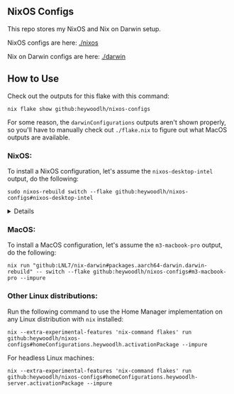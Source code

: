 ## NixOS Configs

This repo stores my NixOS and Nix on Darwin setup.

NixOS configs are here: [./nixos](./nixos)

Nix on Darwin configs are here: [./darwin](./darwin)

## How to Use

Check out the outputs for this flake with this command:

```
nix flake show github:heywoodlh/nixos-configs
```

For some reason, the `darwinConfigurations` outputs aren't shown properly, so you'll have to manually check out `./flake.nix` to figure out what MacOS outputs are available.

### NixOS:

To install a NixOS configuration, let's assume the `nixos-desktop-intel` output, do the following:

```
sudo nixos-rebuild switch --flake github:heywoodlh/nixos-configs#nixos-desktop-intel
```

<details>

For VMs, use the NixOS graphical installer.

#### VMWare VMs:

```
sudo nixos-rebuild switch --flake github:heywoodlh/nixos-configs#nixos-vmware --impure
```

#### UTM VMs:

Use the following settings when setting up the VM:

Virtualize > Use Apple Virtualization > Enable Rosetta (x86_64 Emulation)

Use the `copy-to-ram` install option, then run through the graphical installer.

After the install, run the following command:

```
sudo nixos-rebuild switch --flake github:heywoodlh/nixos-configs#nixos-utm --impure
```

</details>

### MacOS:

To install a MacOS configuration, let's assume the `m3-macbook-pro` output, do the following:

```
nix run "github:LNL7/nix-darwin#packages.aarch64-darwin.darwin-rebuild" -- switch --flake github:heywoodlh/nixos-configs#m3-macbook-pro --impure
```


### Other Linux distributions:

Run the following command to use the Home Manager implementation on any Linux distribution with `nix` installed:

```
nix --extra-experimental-features 'nix-command flakes' run github:heywoodlh/nixos-configs#homeConfigurations.heywoodlh.activationPackage --impure
```

For headless Linux machines:

```
nix --extra-experimental-features 'nix-command flakes' run github:heywoodlh/nixos-configs#homeConfigurations.heywoodlh-server.activationPackage --impure
```
